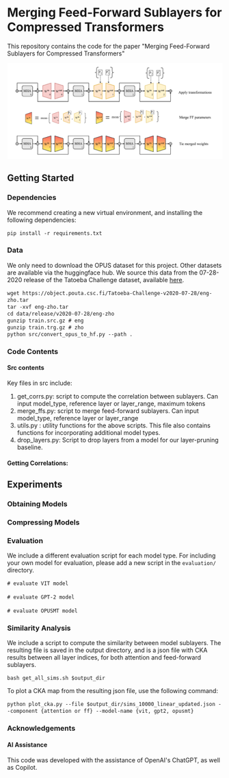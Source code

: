 # Merging Feed-Forward Sublayers for Compressed Transformers

This repository contains the code for the paper "Merging Feed-Forward Sublayers for Compressed Transformers" 

![summary figure](overview.png)

## Getting Started

### Dependencies

We recommend creating a new virtual environment, and installing the following dependencies:
 
```
pip install -r requirements.txt
```

### Data
We only need to download the OPUS dataset for this project. Other datasets are available via the huggingface hub. We source this data from the 07-28-2020 release of the Tatoeba Challenge dataset, available [here](https://github.com/Helsinki-NLP/Tatoeba-Challenge/blob/d34a89ac102fd236503a1911dd1050564bf4e682/data/subsets/v2020-07-28/highest.md). 

```
wget https://object.pouta.csc.fi/Tatoeba-Challenge-v2020-07-28/eng-zho.tar
tar -xvf eng-zho.tar
cd data/release/v2020-07-28/eng-zho
gunzip train.src.gz # eng
gunzip train.trg.gz # zho
python src/convert_opus_to_hf.py --path .
```

### Code Contents

#### Src contents

Key files in src include:
1. get_corrs.py: script to compute the correlation between sublayers. Can input model_type, reference layer or layer_range, maximum tokens 
2. merge_ffs.py: script to merge feed-forward sublayers. Can input model_type, reference layer or layer_range
3. utils.py : utility functions for the above scripts. This file also contains functions for incorporating additional model types.
4. drop_layers.py: Script to drop layers from a model for our layer-pruning baseline.

#### Getting Correlations:

 
 



## Experiments

### Obtaining Models  


### Compressing Models





### Evaluation

We include a different evaluation script for each model type. For including your own model for evaluation, please add a new script in the ``evaluation/`` directory.

```
# evaluate VIT model

# evaluate GPT-2 model

# evaluate OPUSMT model

```

### Similarity Analysis

We include a script to compute the similarity between model sublayers. The resulting file is saved in the output directory, and is a json file with CKA results between all layer indices, for both attention and feed-forward sublayers. 

```
bash get_all_sims.sh $output_dir 
```

To plot a CKA map from the resulting json file, use the following command: 

```
python plot_cka.py --file $output_dir/sims_10000_linear_updated.json --component {attention or ff} --model-name {vit, gpt2, opusmt}
```
### Acknowledgements

#### AI Assistance
This code was developed with the assistance of OpenAI's ChatGPT, as well as Copilot.